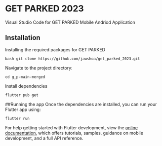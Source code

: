 # GET PARKED 2023

Visual Studio Code for GET PARKED Mobile Andriod Application


## Installation

Installing the required packages for GET PARKED 

```
bash git clone https://github.com/jawshoa/get_parked_2023.git
```






Navigate to the project directory:
```
cd g_p-main-merged
```

Install dependencies
```
flutter pub get
```

##Running the app 
Once the dependencies are installed, you can run your Flutter app using:
```
flutter run
```

For help getting started with Flutter development, view the
[online documentation](https://docs.flutter.dev/), which offers tutorials,
samples, guidance on mobile development, and a full API reference.

